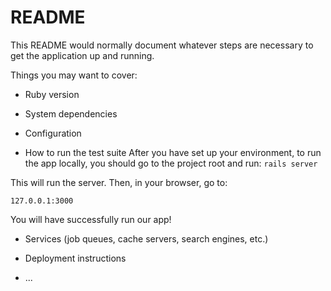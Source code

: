 # README

This README would normally document whatever steps are necessary to get the
application up and running.

Things you may want to cover:

* Ruby version

* System dependencies

* Configuration

* How to run the test suite
After you have set up your environment, to run the app locally, you should go to the project root and run:
```rails server```

This will run the server. Then, in your browser, go to:

```127.0.0.1:3000```

You will have successfully run our app!




* Services (job queues, cache servers, search engines, etc.)

* Deployment instructions

* ...
